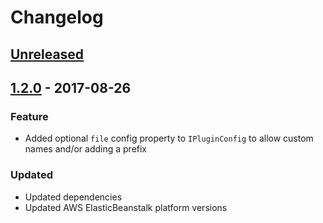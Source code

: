 # Changelog

## [Unreleased][]

## [1.2.0][] - 2017-08-26

### Feature
 * Added optional `file` config property to `IPluginConfig` to allow custom names and/or adding a prefix
### Updated
 * Updated dependencies
 * Updated AWS ElasticBeanstalk platform versions


[Unreleased]: https://github.com/rawphp/serverless-plugin-elastic-beanstalk/compare/v1.2.0...HEAD
[1.2.0]: https://github.com/rawphp/serverless-plugin-elastic-beanstalk/compare/v1.1.0...v1.2.0
[1.1.0]: https://github.com/rawphp/serverless-plugin-elastic-beanstalk/tree/v1.1.0